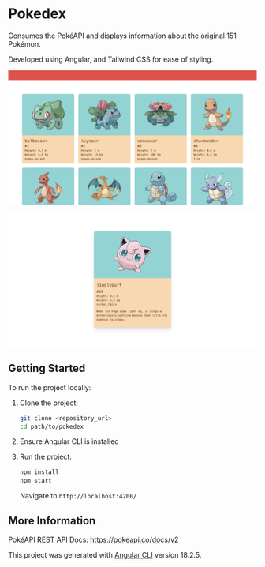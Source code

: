 # Pokedex

Consumes the PokéAPI and displays information about the original 151 Pokémon.

Developed using Angular, and Tailwind CSS for ease of styling.

![Homepage](pokedex/src/app/assets/ex1.png) 

![Pokemon stats](pokedex/src/app/assets/ex2.png)

## Getting Started 
To run the project locally:

1. Clone the project:
    ```bash
    git clone <repository_url>
    cd path/to/pokedex
    ```

2. Ensure Angular CLI is installed

3. Run the project:
    ```bash
    npm install
    npm start 
    ```
    Navigate to `http://localhost:4200/`

## More Information
PokéAPI REST API Docs: https://pokeapi.co/docs/v2

This project was generated with [Angular CLI](https://github.com/angular/angular-cli) version 18.2.5.
